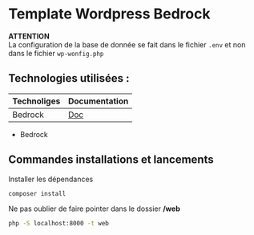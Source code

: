 # Template Wordpress Bedrock

**ATTENTION**\
La configuration de la base de donnée se fait dans le fichier `.env` et non dans le fichier `wp-wonfig.php`

## Technologies utilisées :

| Technoliges | Documentation |
| - | - |
| Bedrock | [Doc](https://roots.io/bedrock/) |

* Bedrock

## Commandes installations et lancements

Installer les dépendances
```cmd
composer install
```

Ne pas oublier de faire pointer dans le dossier **/web**
```cmd
php -S localhost:8000 -t web
```